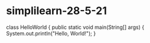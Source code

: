 # simplilearn-28-5-21
class HelloWorld {
    public static void main(String[] args) {
        System.out.println("Hello, World!"); 
    }




